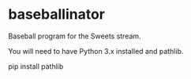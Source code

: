 # baseballinator
Baseball program for the Sweets stream.

You will need to have Python 3.x installed and pathlib.

pip install pathlib
